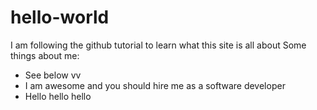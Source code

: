 # hello-world
I am following the github tutorial to learn what this site is all about
Some things about me:
- See below vv
- I am awesome and you should hire me as a software developer
- Hello hello hello

